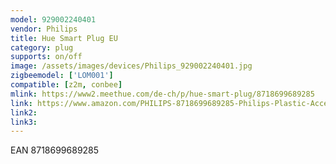 ```yaml
---
model: 929002240401
vendor: Philips
title: Hue Smart Plug EU
category: plug
supports: on/off
image: /assets/images/devices/Philips_929002240401.jpg
zigbeemodel: ['LOM001']
compatible: [z2m, conbee]
mlink: https://www2.meethue.com/de-ch/p/hue-smart-plug/8718699689285
link: https://www.amazon.com/PHILIPS-8718699689285-Philips-Plastic-Accessory/dp/B07SPY26D7
link2: 
link3: 
---
```


EAN 8718699689285
